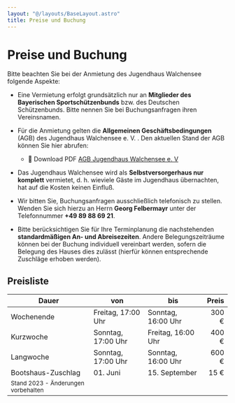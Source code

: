 ```yaml
---
layout: "@/layouts/BaseLayout.astro"
title: Preise und Buchung
---
```


# Preise und Buchung

Bitte beachten Sie bei der Anmietung des Jugendhaus Walchensee folgende Aspekte:

- Eine Vermietung erfolgt grundsätzlich nur an **Mitglieder des Bayerischen Sportschützenbunds** bzw. des Deutschen Schützenbunds. Bitte nennen Sie bei Buchungsanfragen ihren Vereinsnamen.

- Für die Anmietung gelten die **Allgemeinen Geschäftsbedingungen** (AGB) des Jugendhaus Walchensee e. V. . Den aktuellen Stand der AGB können Sie hier abrufen:

  - 📄 Download PDF [AGB Jugendhaus Walchensee e. V](/agb-jugendhaus-walchensee-2020.pdf)

- Das Jugendhaus Walchensee wird als **Selbstversorgerhaus nur komplett** vermietet, d. h. wieviele Gäste im Jugendhaus übernachten, hat auf die Kosten keinen Einfluß.

- Wir bitten Sie, Buchungsanfragen ausschließlich telefonisch zu stellen. Wenden Sie sich hierzu an Herrn **Georg Felbermayr** unter der Telefonnummer **+49 89 88 69 21**.

- Bitte berücksichtigen Sie für Ihre Terminplanung die nachstehenden **standardmäßigen An- und Abreisezeiten**. Andere Belegungszeiträume können bei der Buchung individuell vereinbart werden, sofern die Belegung des Hauses dies zulässt (hierfür können entsprechende Zuschläge erhoben werden).

## Preisliste

| Dauer                                                                 | von                | bis                | Preis |
| --------------------------------------------------------------------- | ------------------ | ------------------ | ----: |
| Wochenende                                                            | Freitag, 17:00 Uhr | Sonntag, 16:00 Uhr | 300 € |
| Kurzwoche                                                             | Sonntag, 17:00 Uhr | Freitag, 16:00 Uhr | 400 € |
| Langwoche                                                             | Sonntag, 17:00 Uhr | Sonntag, 16:00 Uhr | 600 € |
| Bootshaus-Zuschlag                                                    | 01. Juni           | 15. September      |  15 € |
| <small class="opacity-75">Stand 2023 - Änderungen vorbehalten</small> |                    |                    |       |
